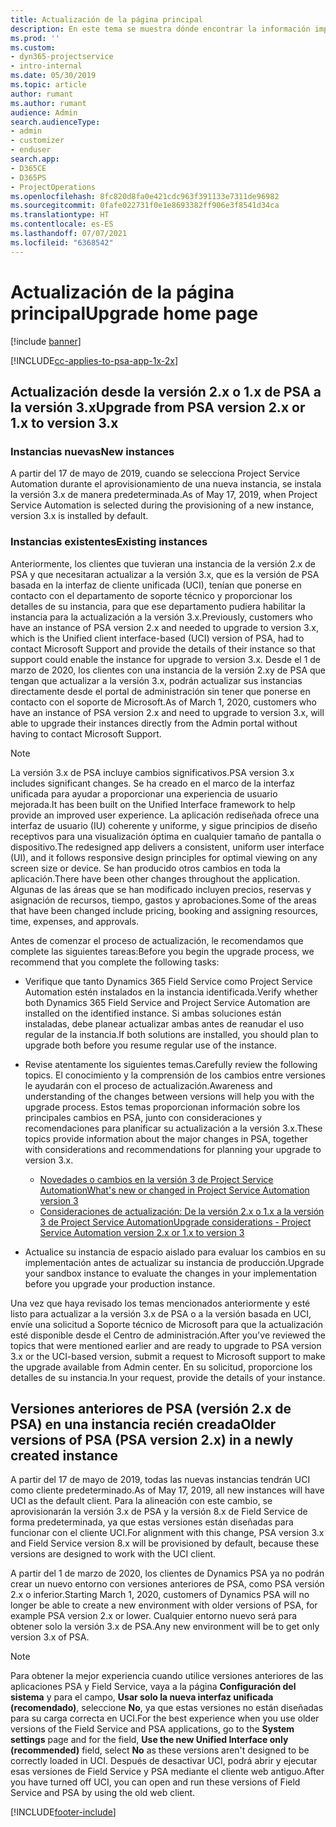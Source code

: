 ```yaml
---
title: Actualización de la página principal
description: En este tema se muestra dónde encontrar la información importante sobre las características nuevas y modificadas en Dynamics 365 Project Service Automation y el proceso para actualizar a la versión más reciente.
ms.prod: ''
ms.custom:
- dyn365-projectservice
- intro-internal
ms.date: 05/30/2019
ms.topic: article
author: rumant
ms.author: rumant
audience: Admin
search.audienceType:
- admin
- customizer
- enduser
search.app:
- D365CE
- D365PS
- ProjectOperations
ms.openlocfilehash: 8fc820d8fa0e421cdc963f391133e7311de96982
ms.sourcegitcommit: 0fafe022731f0e1e8693382ff906e3f8541d34ca
ms.translationtype: HT
ms.contentlocale: es-ES
ms.lasthandoff: 07/07/2021
ms.locfileid: "6368542"
---
```

# <a name="upgrade-home-page"></a><span data-ttu-id="11b15-103">Actualización de la página principal</span><span class="sxs-lookup"><span data-stu-id="11b15-103">Upgrade home page</span></span>

[!include [banner](../includes/psa-now-project-operations.md)]

[!INCLUDE[cc-applies-to-psa-app-1x-2x](../includes/cc-applies-to-psa-app-1x-2x.md)]

## <a name="upgrade-from-psa-version-2x-or-1x-to-version-3x"></a><span data-ttu-id="11b15-104">Actualización desde la versión 2.x o 1.x de PSA a la versión 3.x</span><span class="sxs-lookup"><span data-stu-id="11b15-104">Upgrade from PSA version 2.x or 1.x to version 3.x</span></span>

### <a name="new-instances"></a><span data-ttu-id="11b15-105">Instancias nuevas</span><span class="sxs-lookup"><span data-stu-id="11b15-105">New instances</span></span>

<span data-ttu-id="11b15-106">A partir del 17 de mayo de 2019, cuando se selecciona Project Service Automation durante el aprovisionamiento de una nueva instancia, se instala la versión 3.x de manera predeterminada.</span><span class="sxs-lookup"><span data-stu-id="11b15-106">As of May 17, 2019, when Project Service Automation is selected during the provisioning of a new instance, version 3.x is installed by default.</span></span>

### <a name="existing-instances"></a><span data-ttu-id="11b15-107">Instancias existentes</span><span class="sxs-lookup"><span data-stu-id="11b15-107">Existing instances</span></span>

<span data-ttu-id="11b15-108">Anteriormente, los clientes que tuvieran una instancia de la versión 2.x de PSA y que necesitaran actualizar a la versión 3.x, que es la versión de PSA basada en la interfaz de cliente unificada (UCI), tenían que ponerse en contacto con el departamento de soporte técnico y proporcionar los detalles de su instancia, para que ese departamento pudiera habilitar la instancia para la actualización a la versión 3.x.</span><span class="sxs-lookup"><span data-stu-id="11b15-108">Previously, customers who have an instance of PSA version 2.x and needed to upgrade to version 3.x, which is the Unified client interface-based (UCI) version of PSA, had to contact Microsoft Support and provide the details of their instance so that support could enable the instance for upgrade to version 3.x.</span></span> <span data-ttu-id="11b15-109">Desde el 1 de marzo de 2020, los clientes con una instancia de la versión 2.xy de PSA que tengan que actualizar a la versión 3.x, podrán actualizar sus instancias directamente desde el portal de administración sin tener que ponerse en contacto con el soporte de Microsoft.</span><span class="sxs-lookup"><span data-stu-id="11b15-109">As of March 1, 2020, customers who have an instance of PSA version 2.x and need to upgrade to version 3.x, will able to upgrade their instances directly from the Admin portal without having to contact Microsoft Support.</span></span>  

> [!NOTE]
> <span data-ttu-id="11b15-110">La versión 3.x de PSA incluye cambios significativos.</span><span class="sxs-lookup"><span data-stu-id="11b15-110">PSA version 3.x includes significant changes.</span></span> <span data-ttu-id="11b15-111">Se ha creado en el marco de la interfaz unificada para ayudar a proporcionar una experiencia de usuario mejorada.</span><span class="sxs-lookup"><span data-stu-id="11b15-111">It has been built on the Unified Interface framework to help provide an improved user experience.</span></span> <span data-ttu-id="11b15-112">La aplicación rediseñada ofrece una interfaz de usuario (IU) coherente y uniforme, y sigue principios de diseño receptivos para una visualización óptima en cualquier tamaño de pantalla o dispositivo.</span><span class="sxs-lookup"><span data-stu-id="11b15-112">The redesigned app delivers a consistent, uniform user interface (UI), and it follows responsive design principles for optimal viewing on any screen size or device.</span></span> <span data-ttu-id="11b15-113">Se han producido otros cambios en toda la aplicación.</span><span class="sxs-lookup"><span data-stu-id="11b15-113">There have been other changes throughout the application.</span></span> <span data-ttu-id="11b15-114">Algunas de las áreas que se han modificado incluyen precios, reservas y asignación de recursos, tiempo, gastos y aprobaciones.</span><span class="sxs-lookup"><span data-stu-id="11b15-114">Some of the areas that have been changed include pricing, booking and assigning resources, time, expenses, and approvals.</span></span>

<span data-ttu-id="11b15-115">Antes de comenzar el proceso de actualización, le recomendamos que complete las siguientes tareas:</span><span class="sxs-lookup"><span data-stu-id="11b15-115">Before you begin the upgrade process, we recommend that you complete the following tasks:</span></span>

- <span data-ttu-id="11b15-116">Verifique que tanto Dynamics 365 Field Service como Project Service Automation estén instalados en la instancia identificada.</span><span class="sxs-lookup"><span data-stu-id="11b15-116">Verify whether both Dynamics 365 Field Service and Project Service Automation are installed on the identified instance.</span></span> <span data-ttu-id="11b15-117">Si ambas soluciones están instaladas, debe planear actualizar ambas antes de reanudar el uso regular de la instancia.</span><span class="sxs-lookup"><span data-stu-id="11b15-117">If both solutions are installed, you should plan to upgrade both before you resume regular use of the instance.</span></span>
- <span data-ttu-id="11b15-118">Revise atentamente los siguientes temas.</span><span class="sxs-lookup"><span data-stu-id="11b15-118">Carefully review the following topics.</span></span> <span data-ttu-id="11b15-119">El conocimiento y la comprensión de los cambios entre versiones le ayudarán con el proceso de actualización.</span><span class="sxs-lookup"><span data-stu-id="11b15-119">Awareness and understanding of the changes between versions will help you with the upgrade process.</span></span> <span data-ttu-id="11b15-120">Estos temas proporcionan información sobre los principales cambios en PSA, junto con consideraciones y recomendaciones para planificar su actualización a la versión 3.x.</span><span class="sxs-lookup"><span data-stu-id="11b15-120">These topics provide information about the major changes in PSA, together with considerations and recommendations for planning your upgrade to version 3.x.</span></span>

    - [<span data-ttu-id="11b15-121">Novedades o cambios en la versión 3 de Project Service Automation</span><span class="sxs-lookup"><span data-stu-id="11b15-121">What's new or changed in Project Service Automation version 3</span></span>](whats-new-changed-v3.md)
    - [<span data-ttu-id="11b15-122">Consideraciones de actualización: De la versión 2.x o 1.x a la versión 3 de Project Service Automation</span><span class="sxs-lookup"><span data-stu-id="11b15-122">Upgrade considerations - Project Service Automation version 2.x or 1.x to version 3</span></span>](upgrade-v3.md)

- <span data-ttu-id="11b15-123">Actualice su instancia de espacio aislado para evaluar los cambios en su implementación antes de actualizar su instancia de producción.</span><span class="sxs-lookup"><span data-stu-id="11b15-123">Upgrade your sandbox instance to evaluate the changes in your implementation before you upgrade your production instance.</span></span>

<span data-ttu-id="11b15-124">Una vez que haya revisado los temas mencionados anteriormente y esté listo para actualizar a la versión 3.x de PSA o a la versión basada en UCI, envíe una solicitud a Soporte técnico de Microsoft para que la actualización esté disponible desde el Centro de administración.</span><span class="sxs-lookup"><span data-stu-id="11b15-124">After you've reviewed the topics that were mentioned earlier and are ready to upgrade to PSA version 3.x or the UCI-based version, submit a request to Microsoft support to make the upgrade available from Admin center.</span></span> <span data-ttu-id="11b15-125">En su solicitud, proporcione los detalles de su instancia.</span><span class="sxs-lookup"><span data-stu-id="11b15-125">In your request, provide the details of your instance.</span></span>

## <a name="older-versions-of-psa-psa-version-2x-in-a-newly-created-instance"></a><span data-ttu-id="11b15-126">Versiones anteriores de PSA (versión 2.x de PSA) en una instancia recién creada</span><span class="sxs-lookup"><span data-stu-id="11b15-126">Older versions of PSA (PSA version 2.x) in a newly created instance</span></span>

<span data-ttu-id="11b15-127">A partir del 17 de mayo de 2019, todas las nuevas instancias tendrán UCI como cliente predeterminado.</span><span class="sxs-lookup"><span data-stu-id="11b15-127">As of May 17, 2019, all new instances will have UCI as the default client.</span></span> <span data-ttu-id="11b15-128">Para la alineación con este cambio, se aprovisionarán la versión 3.x de PSA y la versión 8.x de Field Service de forma predeterminada, ya que estas versiones están diseñadas para funcionar con el cliente UCI.</span><span class="sxs-lookup"><span data-stu-id="11b15-128">For alignment with this change, PSA version 3.x and Field Service version 8.x will be provisioned by default, because these versions are designed to work with the UCI client.</span></span>

<span data-ttu-id="11b15-129">A partir del 1 de marzo de 2020, los clientes de Dynamics PSA ya no podrán crear un nuevo entorno con versiones anteriores de PSA, como PSA versión 2.x o inferior.</span><span class="sxs-lookup"><span data-stu-id="11b15-129">Starting March 1, 2020, customers of Dynamics PSA will no longer be able to create a new environment with older versions of PSA, for example PSA version 2.x or lower.</span></span> <span data-ttu-id="11b15-130">Cualquier entorno nuevo será para obtener solo la versión 3.x de PSA.</span><span class="sxs-lookup"><span data-stu-id="11b15-130">Any new environment will be to get only version 3.x of PSA.</span></span>

> [!NOTE]
> <span data-ttu-id="11b15-131">Para obtener la mejor experiencia cuando utilice versiones anteriores de las aplicaciones PSA y Field Service, vaya a la página **Configuración del sistema** y para el campo, **Usar solo la nueva interfaz unificada (recomendado)**, seleccione **No**, ya que estas versiones no están diseñadas para su carga correcta en UCI.</span><span class="sxs-lookup"><span data-stu-id="11b15-131">For the best experience when you use older versions of the Field Service and PSA applications, go to the **System settings** page and for the field, **Use the new Unified Interface only (recommended)** field, select **No** as these versions aren't designed to be correctly loaded in UCI.</span></span> <span data-ttu-id="11b15-132">Después de desactivar UCI, podrá abrir y ejecutar esas versiones de Field Service y PSA mediante el cliente web antiguo.</span><span class="sxs-lookup"><span data-stu-id="11b15-132">After you have turned off UCI, you can open and run these versions of Field Service and PSA by using the old web client.</span></span> 


[!INCLUDE[footer-include](../includes/footer-banner.md)]